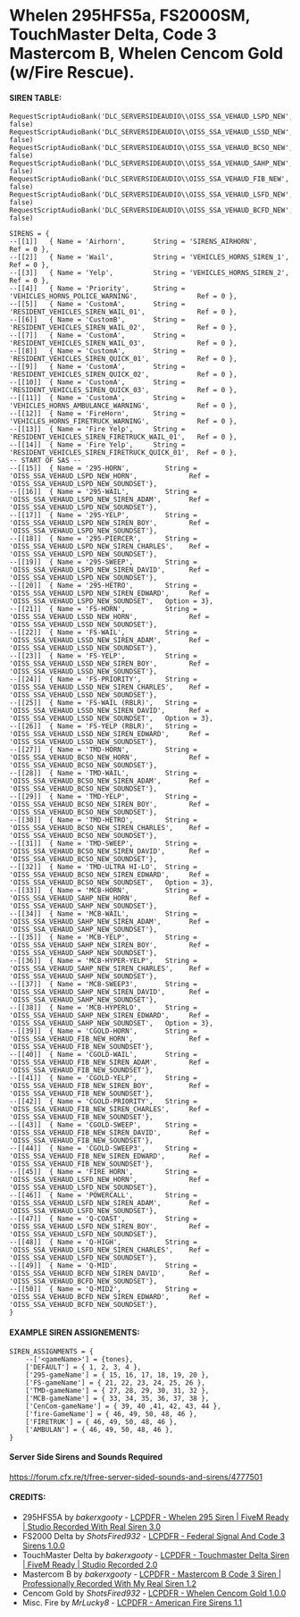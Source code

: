 # Whelen 295HFS5a, FS2000SM, TouchMaster Delta, Code 3 Mastercom B, Whelen Cencom Gold (w/Fire Rescue). 
#### SIREN TABLE:
```
RequestScriptAudioBank('DLC_SERVERSIDEAUDIO\\OISS_SSA_VEHAUD_LSPD_NEW', false)
RequestScriptAudioBank('DLC_SERVERSIDEAUDIO\\OISS_SSA_VEHAUD_LSSD_NEW', false)
RequestScriptAudioBank('DLC_SERVERSIDEAUDIO\\OISS_SSA_VEHAUD_BCSO_NEW', false)
RequestScriptAudioBank('DLC_SERVERSIDEAUDIO\\OISS_SSA_VEHAUD_SAHP_NEW', false)
RequestScriptAudioBank('DLC_SERVERSIDEAUDIO\\OISS_SSA_VEHAUD_FIB_NEW', false)
RequestScriptAudioBank('DLC_SERVERSIDEAUDIO\\OISS_SSA_VEHAUD_LSFD_NEW', false)
RequestScriptAudioBank('DLC_SERVERSIDEAUDIO\\OISS_SSA_VEHAUD_BCFD_NEW', false)

SIRENS = {	
--[[1]]   { Name = 'Airhorn',       String = 'SIRENS_AIRHORN',                              Ref = 0 },
--[[2]]   { Name = 'Wail',          String = 'VEHICLES_HORNS_SIREN_1',                      Ref = 0 },
--[[3]]   { Name = 'Yelp',          String = 'VEHICLES_HORNS_SIREN_2',                      Ref = 0 },
--[[4]]   { Name = 'Priority',      String = 'VEHICLES_HORNS_POLICE_WARNING',               Ref = 0 },
--[[5]]   { Name = 'CustomA',  		String = 'RESIDENT_VEHICLES_SIREN_WAIL_01',             Ref = 0 },
--[[6]]   { Name = 'CustomB',       String = 'RESIDENT_VEHICLES_SIREN_WAIL_02',             Ref = 0 },
--[[7]]   { Name = 'CustomA',    	String = 'RESIDENT_VEHICLES_SIREN_WAIL_03',             Ref = 0 },
--[[8]]   { Name = 'CustomA',    	String = 'RESIDENT_VEHICLES_SIREN_QUICK_01',            Ref = 0 },
--[[9]]   { Name = 'CustomA',    	String = 'RESIDENT_VEHICLES_SIREN_QUICK_02',            Ref = 0 },
--[[10]]  { Name = 'CustomA',    	String = 'RESIDENT_VEHICLES_SIREN_QUICK_03',            Ref = 0 },
--[[11]]  { Name = 'CustomA',    	String = 'VEHICLES_HORNS_AMBULANCE_WARNING',            Ref = 0 },
--[[12]]  { Name = 'FireHorn',      String = 'VEHICLES_HORNS_FIRETRUCK_WARNING',            Ref = 0 },
--[[13]]  { Name = 'Fire Yelp',     String = 'RESIDENT_VEHICLES_SIREN_FIRETRUCK_WAIL_01',   Ref = 0 },
--[[14]]  { Name = 'Fire Yelp',     String = 'RESIDENT_VEHICLES_SIREN_FIRETRUCK_QUICK_01',  Ref = 0 },
-- START OF SAS --
--[[15]]  { Name = '295-HORN',         String = 'OISS_SSA_VEHAUD_LSPD_NEW_HORN',             Ref = 'OISS_SSA_VEHAUD_LSPD_NEW_SOUNDSET'},
--[[16]]  { Name = '295-WAIL',         String = 'OISS_SSA_VEHAUD_LSPD_NEW_SIREN_ADAM',       Ref = 'OISS_SSA_VEHAUD_LSPD_NEW_SOUNDSET'},
--[[17]]  { Name = '295-YELP',         String = 'OISS_SSA_VEHAUD_LSPD_NEW_SIREN_BOY',        Ref = 'OISS_SSA_VEHAUD_LSPD_NEW_SOUNDSET'},
--[[18]]  { Name = '295-PIERCER',      String = 'OISS_SSA_VEHAUD_LSPD_NEW_SIREN_CHARLES',    Ref = 'OISS_SSA_VEHAUD_LSPD_NEW_SOUNDSET'},
--[[19]]  { Name = '295-SWEEP',        String = 'OISS_SSA_VEHAUD_LSPD_NEW_SIREN_DAVID',      Ref = 'OISS_SSA_VEHAUD_LSPD_NEW_SOUNDSET'},
--[[20]]  { Name = '295-HETRO',        String = 'OISS_SSA_VEHAUD_LSPD_NEW_SIREN_EDWARD',     Ref = 'OISS_SSA_VEHAUD_LSPD_NEW_SOUNDSET',   Option = 3},
--[[21]]  { Name = 'FS-HORN',          String = 'OISS_SSA_VEHAUD_LSSD_NEW_HORN',             Ref = 'OISS_SSA_VEHAUD_LSSD_NEW_SOUNDSET'},
--[[22]]  { Name = 'FS-WAIL',          String = 'OISS_SSA_VEHAUD_LSSD_NEW_SIREN_ADAM',       Ref = 'OISS_SSA_VEHAUD_LSSD_NEW_SOUNDSET'},
--[[23]]  { Name = 'FS-YELP',          String = 'OISS_SSA_VEHAUD_LSSD_NEW_SIREN_BOY',        Ref = 'OISS_SSA_VEHAUD_LSSD_NEW_SOUNDSET'},
--[[24]]  { Name = 'FS-PRIORITY',      String = 'OISS_SSA_VEHAUD_LSSD_NEW_SIREN_CHARLES',    Ref = 'OISS_SSA_VEHAUD_LSSD_NEW_SOUNDSET'},
--[[25]]  { Name = 'FS-WAIL (RBLR)',   String = 'OISS_SSA_VEHAUD_LSSD_NEW_SIREN_DAVID',      Ref = 'OISS_SSA_VEHAUD_LSSD_NEW_SOUNDSET',   Option = 3},
--[[26]]  { Name = 'FS-YELP (RBLR)',   String = 'OISS_SSA_VEHAUD_LSSD_NEW_SIREN_EDWARD',     Ref = 'OISS_SSA_VEHAUD_LSSD_NEW_SOUNDSET'},
--[[27]]  { Name = 'TMD-HORN',         String = 'OISS_SSA_VEHAUD_BCSO_NEW_HORN',             Ref = 'OISS_SSA_VEHAUD_BCSO_NEW_SOUNDSET'},
--[[28]]  { Name = 'TMD-WAIL',         String = 'OISS_SSA_VEHAUD_BCSO_NEW_SIREN_ADAM',       Ref = 'OISS_SSA_VEHAUD_BCSO_NEW_SOUNDSET'},
--[[29]]  { Name = 'TMD-YELP',         String = 'OISS_SSA_VEHAUD_BCSO_NEW_SIREN_BOY',        Ref = 'OISS_SSA_VEHAUD_BCSO_NEW_SOUNDSET'},
--[[30]]  { Name = 'TMD-HETRO',        String = 'OISS_SSA_VEHAUD_BCSO_NEW_SIREN_CHARLES',    Ref = 'OISS_SSA_VEHAUD_BCSO_NEW_SOUNDSET'},
--[[31]]  { Name = 'TMD-SWEEP',        String = 'OISS_SSA_VEHAUD_BCSO_NEW_SIREN_DAVID',      Ref = 'OISS_SSA_VEHAUD_BCSO_NEW_SOUNDSET'},
--[[32]]  { Name = 'TMD-ULTRA HI-LO',  String = 'OISS_SSA_VEHAUD_BCSO_NEW_SIREN_EDWARD',     Ref = 'OISS_SSA_VEHAUD_BCSO_NEW_SOUNDSET',   Option = 3},
--[[33]]  { Name = 'MCB-HORN',         String = 'OISS_SSA_VEHAUD_SAHP_NEW_HORN',             Ref = 'OISS_SSA_VEHAUD_SAHP_NEW_SOUNDSET'},
--[[34]]  { Name = 'MCB-WAIL',         String = 'OISS_SSA_VEHAUD_SAHP_NEW_SIREN_ADAM',       Ref = 'OISS_SSA_VEHAUD_SAHP_NEW_SOUNDSET'},
--[[35]]  { Name = 'MCB-YELP',         String = 'OISS_SSA_VEHAUD_SAHP_NEW_SIREN_BOY',        Ref = 'OISS_SSA_VEHAUD_SAHP_NEW_SOUNDSET'},
--[[36]]  { Name = 'MCB-HYPER-YELP',   String = 'OISS_SSA_VEHAUD_SAHP_NEW_SIREN_CHARLES',    Ref = 'OISS_SSA_VEHAUD_SAHP_NEW_SOUNDSET'},
--[[37]]  { Name = 'MCB-SWEEP3',       String = 'OISS_SSA_VEHAUD_SAHP_NEW_SIREN_DAVID',      Ref = 'OISS_SSA_VEHAUD_SAHP_NEW_SOUNDSET'},
--[[38]]  { Name = 'MCB-HYPERLO',      String = 'OISS_SSA_VEHAUD_SAHP_NEW_SIREN_EDWARD',     Ref = 'OISS_SSA_VEHAUD_SAHP_NEW_SOUNDSET',   Option = 3},
--[[39]]  { Name = 'CGOLD-HORN',       String = 'OISS_SSA_VEHAUD_FIB_NEW_HORN',              Ref = 'OISS_SSA_VEHAUD_FIB_NEW_SOUNDSET'}, 
--[[40]]  { Name = 'CGOLD-WAIL',       String = 'OISS_SSA_VEHAUD_FIB_NEW_SIREN_ADAM',        Ref = 'OISS_SSA_VEHAUD_FIB_NEW_SOUNDSET'},
--[[41]]  { Name = 'CGOLD-YELP',       String = 'OISS_SSA_VEHAUD_FIB_NEW_SIREN_BOY',         Ref = 'OISS_SSA_VEHAUD_FIB_NEW_SOUNDSET'}, 
--[[42]]  { Name = 'CGOLD-PRIORITY',   String = 'OISS_SSA_VEHAUD_FIB_NEW_SIREN_CHARLES',     Ref = 'OISS_SSA_VEHAUD_FIB_NEW_SOUNDSET'}, 
--[[43]]  { Name = 'CGOLD-SWEEP',      String = 'OISS_SSA_VEHAUD_FIB_NEW_SIREN_DAVID',       Ref = 'OISS_SSA_VEHAUD_FIB_NEW_SOUNDSET'}, 
--[[44]]  { Name = 'CGOLD-SWEEP3',     String = 'OISS_SSA_VEHAUD_FIB_NEW_SIREN_EDWARD',      Ref = 'OISS_SSA_VEHAUD_FIB_NEW_SOUNDSET'}, 
--[[45]]  { Name = 'FIRE HORN',        String = 'OISS_SSA_VEHAUD_LSFD_NEW_HORN',             Ref = 'OISS_SSA_VEHAUD_LSFD_NEW_SOUNDSET'},
--[[46]]  { Name = 'POWERCALL',        String = 'OISS_SSA_VEHAUD_LSFD_NEW_SIREN_ADAM',       Ref = 'OISS_SSA_VEHAUD_LSFD_NEW_SOUNDSET'},
--[[47]]  { Name = 'Q-COAST',          String = 'OISS_SSA_VEHAUD_LSFD_NEW_SIREN_BOY',        Ref = 'OISS_SSA_VEHAUD_LSFD_NEW_SOUNDSET'},
--[[48]]  { Name = 'Q-HIGH',           String = 'OISS_SSA_VEHAUD_LSFD_NEW_SIREN_CHARLES',    Ref = 'OISS_SSA_VEHAUD_LSFD_NEW_SOUNDSET'},
--[[49]]  { Name = 'Q-MID',            String = 'OISS_SSA_VEHAUD_BCFD_NEW_SIREN_DAVID',      Ref = 'OISS_SSA_VEHAUD_BCFD_NEW_SOUNDSET'},
--[[50]]  { Name = 'Q-MID2',           String = 'OISS_SSA_VEHAUD_BCFD_NEW_SIREN_EDWARD',     Ref = 'OISS_SSA_VEHAUD_BCFD_NEW_SOUNDSET'},
}
```
#### EXAMPLE SIREN ASSIGNEMENTS:
```
SIREN_ASSIGNMENTS = {
	--['<gameName>'] = {tones},
	['DEFAULT'] = { 1, 2, 3, 4 },
	['295-gameName'] = { 15, 16, 17, 18, 19, 20 },
	['FS-gameName'] = { 21, 22, 23, 24, 25, 26 },
	['TMD-gameName'] = { 27, 28, 29, 30, 31, 32 },
	['MCB-gameName'] = { 33, 34, 35, 36, 37, 38 },
	['CenCom-gameName'] = { 39, 40 ,41, 42, 43, 44 },
	['fire-GameName'] = { 46, 49, 50, 48, 46 },
	['FIRETRUK'] = { 46, 49, 50, 48, 46 },
	['AMBULAN'] = { 46, 49, 50, 48, 46 },
}
```
#### Server Side Sirens and Sounds Required
https://forum.cfx.re/t/free-server-sided-sounds-and-sirens/4777501

#### CREDITS:
* 295HFS5A by _bakerxgooty_ - [LCPDFR - Whelen 295 Siren | FiveM Ready | Studio Recorded With Real Siren 3.0](https://www.lcpdfr.com/downloads/gta5mods/audio/27116-whelen-295-siren-fivem-ready-studio-recorded-with-real-siren/)
* FS2000 Delta by _ShotsFired932_ - [LCPDFR - Federal Signal And Code 3 Sirens 1.0.0](https://www.lcpdfr.com/downloads/gta5mods/audio/22708-federal-signal-and-code-3-sirens/)
* TouchMaster Delta by _bakerxgooty_ - [LCPDFR - Touchmaster Delta Siren | FiveM Ready | Studio Recorded 2.0](https://www.lcpdfr.com/downloads/gta5mods/audio/26135-touchmaster-delta-siren-fivem-ready-studio-recorded/)
* Mastercom B by _bakerxgooty_ - [LCPDFR - Mastercom B Code 3 Siren | Professionally Recorded With My Real Siren 1.2](https://www.lcpdfr.com/downloads/gta5mods/audio/23731-mastercom-b-code-3-siren-professionally-recorded-with-my-real-siren/)
* Cencom Gold by _ShotsFired932_ - [LCPDFR - Whelen Cencom Gold 1.0.0](https://www.lcpdfr.com/downloads/gta5mods/audio/19593-whelen-cencom-gold/)
* Misc. Fire by _MrLucky8_ - [LCPDFR - American Fire Sirens 1.1](https://www.lcpdfr.com/downloads/gta5mods/audio/13310-american-fire-sirens)
